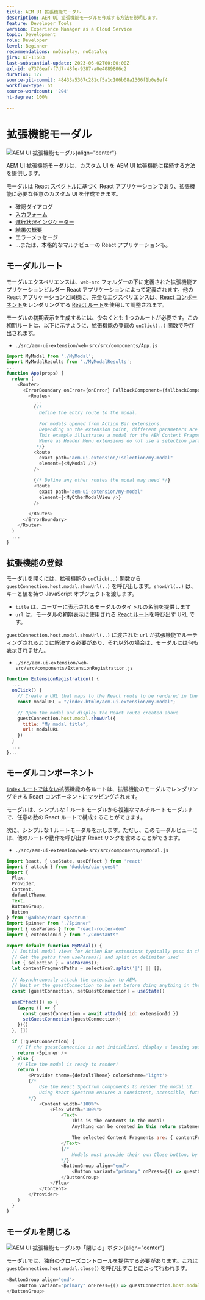 ```yaml
---
title: AEM UI 拡張機能モーダル
description: AEM UI 拡張機能モーダルを作成する方法を説明します。
feature: Developer Tools
version: Experience Manager as a Cloud Service
topic: Development
role: Developer
level: Beginner
recommendations: noDisplay, noCatalog
jira: KT-11603
last-substantial-update: 2023-06-02T00:00:00Z
exl-id: e7376eaf-f7d7-48fe-9387-a0e4089806c2
duration: 127
source-git-commit: 48433a5367c281cf5a1c106b08a1306f1b0e8ef4
workflow-type: ht
source-wordcount: '294'
ht-degree: 100%

---
```


# 拡張機能モーダル

![AEM UI 拡張機能モーダル](./assets/modal/modal.png){align="center"}

AEM UI 拡張機能モーダルは、カスタム UI を AEM UI 拡張機能に接続する方法を提供します。

モーダルは [React スペクトル](https://react-spectrum.adobe.com/react-spectrum/)に基づく React アプリケーションであり、拡張機能に必要な任意のカスタム UI を作成できます。

+ 確認ダイアログ
+ [入力フォーム](https://react-spectrum.adobe.com/react-spectrum/#forms)
+ [進行状況インジケーター](https://react-spectrum.adobe.com/react-spectrum/#status)
+ [結果の概要](https://react-spectrum.adobe.com/react-spectrum/#collections)
+ エラーメッセージ
+ ...または、本格的なマルチビューの React アプリケーションも。

## モーダルルート

モーダルエクスペリエンスは、`web-src` フォルダーの下に定義された拡張機能アプリケーションビルダー React アプリケーションによって定義されます。他の React アプリケーションと同様に、完全なエクスペリエンスは、[React コンポーネント](https://reactjs.org/docs/components-and-props.html)をレンダリングする [React ルート](https://reactrouter.com/en/main/components/routes)を使用して調整されます。

モーダルの初期表示を生成するには、少なくとも 1 つのルートが必要です。この初期ルートは、以下に示すように、[拡張機能の登録](#extension-registration)の `onClick(..)` 関数で呼び出されます。


+ `./src/aem-ui-extension/web-src/src/components/App.js`

```javascript
import MyModal from './MyModal';
import MyModalResults from './MyModalResults';
...
function App(props) {
  return (
    <Router>
      <ErrorBoundary onError={onError} FallbackComponent={fallbackComponent}>
        <Routes>
          ...         
          {/* 
            Define the entry route to the modal.

            For modals opened from Action Bar extensions.
            Depending on the extension point, different parameters are passed to the modal.
            This example illustrates a modal for the AEM Content Fragment Console (list view), where typically a :selection parameter is used to pass in the list of selected Content Fragments.
            Where as Header Menu extensions do not use a selection parameter.
           */}
          <Route
            exact path="aem-ui-extension/:selection/my-modal"
            element={<MyModal />}
          />                    

          {/* Define any other routes the modal may need */}
          <Route
            exact path="aem-ui-extension/my-modal"
            element={<MyOtherModalView />}
          />                    

        </Routes>
      </ErrorBoundary>
    </Router>
  )
  ...
}
```

## 拡張機能の登録

モーダルを開くには、拡張機能の `onClick(..)` 関数から `guestConnection.host.modal.showUrl(..)` を呼び出します。`showUrl(..)` は、キーと値を持つ JavaScript オブジェクトを渡します。

+ `title` は、ユーザーに表示されるモーダルのタイトルの名前を提供します
+ `url` は、モーダルの初期表示に使用される [React ルート](#modal-routes)を呼び出す URL です。

`guestConnection.host.modal.showUrl(..)` に渡された `url` が拡張機能でルーティングされるように解決する必要があり、それ以外の場合は、モーダルには何も表示されません。

+ `./src/aem-ui-extension/web-src/src/components/ExtensionRegistration.js`

```javascript
function ExtensionRegistration() {
  ...
  onClick() {
    // Create a URL that maps to the React route to be rendered in the modal
    const modalURL = "/index.html#/aem-ui-extension/my-modal";

    // Open the modal and display the React route created above
    guestConnection.host.modal.showUrl({
      title: "My modal title",
      url: modalURL
    })     
  }
  ...     
}...
```

## モーダルコンポーネント

[`index` ルートではない](./extension-registration.md#app-routes)拡張機能の各ルートは、拡張機能のモーダルでレンダリングできる React コンポーネントにマッピングされます。

モーダルは、シンプルな 1 ルートモーダルから複雑なマルチルートモーダルまで、任意の数の React ルートで構成することができます。

次に、シンプルな 1 ルートモーダルを示します。ただし、このモーダルビューには、他のルートや動作を呼び出す React リンクを含めることができます。

+ `./src/aem-ui-extension/web-src/src/components/MyModal.js`

```javascript
import React, { useState, useEffect } from 'react'
import { attach } from "@adobe/uix-guest"
import {
  Flex,
  Provider,
  Content,
  defaultTheme,
  Text,
  ButtonGroup,
  Button
} from '@adobe/react-spectrum'
import Spinner from "./Spinner"
import { useParams } from "react-router-dom"
import { extensionId } from "./Constants"

export default function MyModal() {
  // Initial modal views for Action Bar extensions typically pass in the list of selected Content Fragment Paths from ExtensionRegistration.js
  // Get the paths from useParams() and split on delimiter used
  let { selection } = useParams();
  let contentFragmentPaths = selection?.split('|') || [];
  
  // Asynchronously attach the extension to AEM. 
  // Wait or the guestConnection to be set before doing anything in the modal.
  const [guestConnection, setGuestConnection] = useState()

  useEffect(() => {
    (async () => {
      const guestConnection = await attach({ id: extensionId })
      setGuestConnection(guestConnection);
    })()
  }, [])

  if (!guestConnection) {
    // If the guestConnection is not initialized, display a loading spinner
    return <Spinner />
  } else {
    // Else the modal is ready to render!
    return (
        <Provider theme={defaultTheme} colorScheme='light'>
        {/* 
            Use the React Spectrum components to render the modal UI.
            Using React Spectrum ensures a consistent, accessible, future-proof look-and-feel and speeds up development.
        */}
            <Content width="100%">
                <Flex width="100%">
                    <Text>
                        This is the contents in the modal! 
                        Anything can be created in this return statement!

                        The selected Content Fragments are: { contentFragmentPaths.join(', ') }
                    </Text>                    
                    {/*
                        Modals must provide their own Close button, by calling: guestConnection.host.modal.close()
                    */}
                    <ButtonGroup align="end">
                        <Button variant="primary" onPress={() => guestConnection.host.modal.close()}>Close</Button>
                    </ButtonGroup>
                </Flex>
            </Content>
        </Provider>
    )
  }
}
```

## モーダルを閉じる

![AEM UI 拡張機能モーダルの「閉じる」ボタン](./assets/modal/close.png){align="center"}

モーダルでは、独自のクローズコントロールを提供する必要があります。これは `guestConnection.host.modal.close()` を呼び出すことによって行われます。

```javascript
<ButtonGroup align="end">
    <Button variant="primary" onPress={() => guestConnection.host.modal.close()}>Close</Button>
</ButtonGroup>
```
